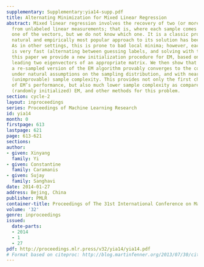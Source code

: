 ```yaml
---
supplementary: Supplementary:yia14-supp.pdf
title: Alternating Minimization for Mixed Linear Regression
abstract: Mixed linear regression involves the recovery of two (or more) unknown vectors
  from unlabeled linear measurements; that is, where each sample comes from exactly
  one of the vectors, but we do not know which one. It is a classic problem, and the
  natural and empirically most popular approach to its solution has been the EM algorithm.
  As in other settings, this is prone to bad local minima; however, each iteration
  is very fast (alternating between guessing labels, and solving with those labels).    In
  this paper we provide a new initialization procedure for EM, based on finding the
  leading two eigenvectors of an appropriate matrix. We then show that with this,
  a re-sampled version of the EM algorithm provably converges to the correct vectors,
  under natural assumptions on the sampling distribution, and with nearly optimal
  (unimprovable) sample complexity. This provides not only the first characterization
  of EM’s performance, but also much lower sample complexity as compared to both standard
  (randomly initialized) EM, and other methods for this problem.
section: cycle-2
layout: inproceedings
series: Proceedings of Machine Learning Research
id: yia14
month: 0
firstpage: 613
lastpage: 621
page: 613-621
sections: 
author:
- given: Xinyang
  family: Yi
- given: Constantine
  family: Caramanis
- given: Sujay
  family: Sanghavi
date: 2014-01-27
address: Bejing, China
publisher: PMLR
container-title: Proceedings of The 31st International Conference on Machine Learning
volume: '32'
genre: inproceedings
issued:
  date-parts:
  - 2014
  - 1
  - 27
pdf: http://proceedings.mlr.press/v32/yia14/yia14.pdf
# Format based on citeproc: http://blog.martinfenner.org/2013/07/30/citeproc-yaml-for-bibliographies/
---
```

